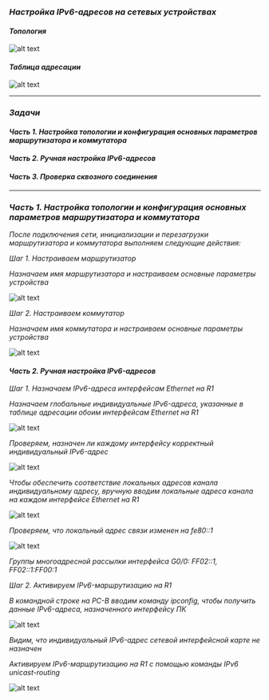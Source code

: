 ### *Настройка IPv6-адресов на сетевых устройствах*

#### *Топология*

![alt text](https://github.com/Eliminir/OTUSLABS/blob/Labs/LAB4/1.JPG)

#### *Таблица адресации*

![alt text](https://github.com/Eliminir/OTUSLABS/blob/Labs/LAB4/2.JPG)

___

### *Задачи*


 #### *Часть 1. Настройка топологии и конфигурация основных параметров маршрутизатора и коммутатора*
 
 #### *Часть 2. Ручная настройка IPv6-адресов*

 #### *Часть 3. Проверка сквозного соединения*
___

 ### *Часть 1. Настройка топологии и конфигурация основных параметров маршрутизатора и коммутатора*

 
 
*После подключения сети, инициализации и перезагрузки маршрутизатора и коммутатора выполняем следующие действия:*


*Шаг 1. Настраиваем маршрутизатор*


*Назначаем имя маршрутизатора и настраиваем основные параметры устройства*

 ![alt text](https://github.com/Eliminir/OTUSLABS/blob/Labs/LAB4/3.JPG)

*Шаг 2. Настраиваем коммутатор*


*Назначаем имя коммутатора и настраиваем основные параметры устройства*

 ![alt text](https://github.com/Eliminir/OTUSLABS/blob/Labs/LAB4/4.JPG)


 #### *Часть 2. Ручная настройка IPv6-адресов*

 *Шаг 1. Назначаем IPv6-адреса интерфейсам Ethernet на R1*

 *Назначаем глобальные индивидуальные IPv6-адреса, указанные в таблице адресации обоим интерфейсам Ethernet на R1*

 ![alt text](https://github.com/Eliminir/OTUSLABS/blob/Labs/LAB4/5.JPG)

 *Проверяем, назначен ли каждому интерфейсу корректный индивидуальный IPv6-адрес*

 ![alt text](https://github.com/Eliminir/OTUSLABS/blob/Labs/LAB4/6.JPG)
 

*Чтобы обеспечить соответствие локальных адресов канала индивидуальному адресу, вручную вводим локальные адреса канала на каждом интерфейсе Ethernet на R1*

 ![alt text](https://github.com/Eliminir/OTUSLABS/blob/Labs/LAB4/7.JPG)
 
 *Проверяем, что локальный адрес связи изменен на fe80::1*

  ![alt text](https://github.com/Eliminir/OTUSLABS/blob/Labs/LAB4/8.JPG)

 *Группы многоадресной рассылки интерфейса G0/0:  FF02::1, FF02::1:FF00:1*


 *Шаг 2. Активируем IPv6-маршрутизацию на R1*

 *В командной строке на PC-B вводим команду ipconfig, чтобы получить данные IPv6-адреса, назначенного интерфейсу ПК*
 
 ![alt text](https://github.com/Eliminir/OTUSLABS/blob/Labs/LAB4/9.JPG)

*Видим, что индивидуальный IPv6-адрес сетевой интерфейсной карте не назначен*

*Активируем IPv6-маршрутизацию на R1 с помощью команды IPv6 unicast-routing*

 ![alt text](https://github.com/Eliminir/OTUSLABS/blob/Labs/LAB4/10.JPG)


